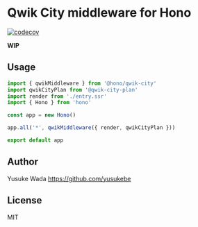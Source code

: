 # Qwik City middleware for Hono

[![codecov](https://codecov.io/github/honojs/middleware/graph/badge.svg?flag=qwik-city)](https://codecov.io/github/honojs/middleware)

**WIP**

## Usage

```ts
import { qwikMiddleware } from '@hono/qwik-city'
import qwikCityPlan from '@qwik-city-plan'
import render from './entry.ssr'
import { Hono } from 'hono'

const app = new Hono()

app.all('*', qwikMiddleware({ render, qwikCityPlan }))

export default app
```

## Author

Yusuke Wada <https://github.com/yusukebe>

## License

MIT
